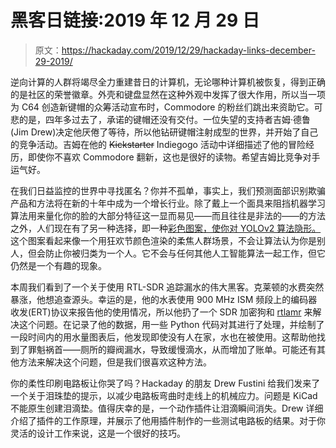 # 黑客日链接:2019 年 12 月 29 日

> 原文：<https://hackaday.com/2019/12/29/hackaday-links-december-29-2019/>

逆向计算的人群将竭尽全力重建昔日的计算机，无论哪种计算机被恢复，得到正确的是社区的荣誉徽章。外壳和键盘显然在这种外观中发挥了很大作用，所以当一项为 C64 创造新键帽的众筹活动宣布时，Commodore 的粉丝们跳出来资助它。可悲的是，四年多过去了，承诺的键帽还没有交付。一位失望的支持者吉姆·德鲁(Jim Drew)决定他厌倦了等待，所以他钻研键帽注射成型的世界，并开始了自己的竞争活动。吉姆在他的 ~~Kickstarter~~ Indiegogo 活动中详细描述了他的冒险经历，即使你不喜欢 Commodore 翻新，这也是很好的读物。希望吉姆比竞争对手运气好。

在我们日益监控的世界中寻找匿名？你并不孤单，事实上，我们预测面部识别欺骗产品和方法将在新的十年中成为一个增长行业。除了戴上一个面具来阻挡机器学习算法用来量化你的脸的大部分特征这一显而易见——而且往往是非法的——的方法之外，人们现在有了另一种选择，即一种[彩色图案，使你对 YOLOv2 算法隐形。](https://www.theverge.com/2019/4/23/18512472/fool-ai-surveillance-adversarial-example-yolov2-person-detection)这个图案看起来像一个用狂欢节颜色渲染的柔焦人群场景，不会让算法认为你是别人，但会防止你被归类为一个人。它不会与任何其他人工智能算法一起工作，但它仍然是一个有趣的现象。

本周我们看到了一个关于使用 RTL-SDR 追踪漏水的伟大黑客。克莱顿的水费突然暴涨，他想追查源头。幸运的是，他的水表使用 900 MHz ISM 频段上的编码器收发(ERT)协议来报告他的使用情况，所以他扔了一个 SDR 加密狗和 [rtlamr](https://github.com/bemasher/rtlamr) 来解决这个问题。在记录了他的数据，用一些 Python 代码对其进行了处理，并绘制了一段时间内的用水量图表后，他发现即使没有人在家，水也在被使用。这帮助他找到了罪魁祸首——厕所的瓣阀漏水，导致缓慢滴水，从而增加了账单。可能还有其他方法来解决这个问题，但是我们很喜欢这种方法。

你的柔性印刷电路板让你哭了吗？Hackaday 的朋友 Drew Fustini 给我们发来了一个关于泪珠垫的提示，以减少电路板弯曲时走线上的机械应力。问题是 KiCad 不能原生创建泪滴垫。值得庆幸的是，一个动作插件让泪滴瞬间消失。Drew 详细介绍了插件的工作原理，并展示了他用插件制作的一些测试电路板的结果。对于你灵活的设计工作来说，这是一个很好的技巧。